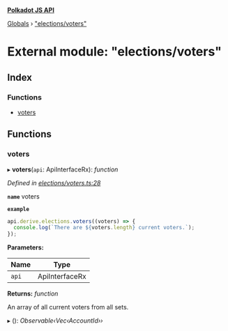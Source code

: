 **[Polkadot JS API](../README.md)**

[Globals](../globals.md) › [&quot;elections/voters&quot;](_elections_voters_.md)

# External module: "elections/voters"

## Index

### Functions

* [voters](_elections_voters_.md#voters)

## Functions

###  voters

▸ **voters**(`api`: ApiInterfaceRx): *function*

*Defined in [elections/voters.ts:28](https://github.com/polkadot-js/api/blob/b62b1b2/packages/api-derive/src/elections/voters.ts#L28)*

**`name`** voters

**`example`** 
<BR>

```javascript
api.derive.elections.voters((voters) => {
  console.log(`There are ${voters.length} current voters.`);
});
```

**Parameters:**

Name | Type |
------ | ------ |
`api` | ApiInterfaceRx |

**Returns:** *function*

An array of all current voters from all sets.

▸ (): *Observable‹Vec‹AccountId››*